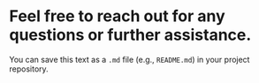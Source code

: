 # Feel free to reach out for any questions or further assistance.

You can save this text as a `.md` file (e.g., `README.md`) in your project repository.

